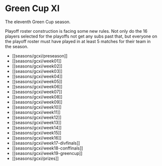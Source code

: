# Green Cup XI

The eleventh Green Cup season.

Playoff roster construction is facing some new rules. Not only do the 16 players selected for the playoffs not get any subs past that, but everyone on the playoff roster must have played in at least 5 matches for their team in the season.

* [[seasons/gcxi/preseason]]
* [[seasons/gcxi/week01]]
* [[seasons/gcxi/week02]]
* [[seasons/gcxi/week03]]
* [[seasons/gcxi/week04]]
* [[seasons/gcxi/week05]]
* [[seasons/gcxi/week06]]
* [[seasons/gcxi/week07]]
* [[seasons/gcxi/week08]]
* [[seasons/gcxi/week09]]
* [[seasons/gcxi/week10]]
* [[seasons/gcxi/week11]]
* [[seasons/gcxi/week12]]
* [[seasons/gcxi/week13]]
* [[seasons/gcxi/week14]]
* [[seasons/gcxi/week15]]
* [[seasons/gcxi/week16]]
* [[seasons/gcxi/week17-divfinals]]
* [[seasons/gcxi/week18-conffinals]]
* [[seasons/gcxi/week19-greencup]]
* [[seasons/gcxi/prizes]]